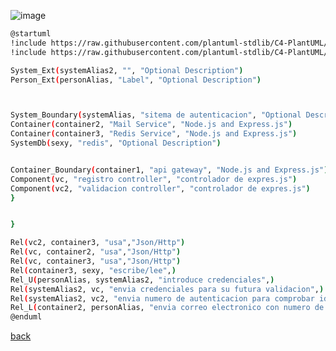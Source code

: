 ![image](http://www.plantuml.com/plantuml/png/jL9DRnCn4Btlhp0v1QdDYi29Kw6jX50ALQkUerbxcWxosgkndIP2_7V6pdQJ1Hhbmc4bU_q-_9xd8aJWc5fRlI6dRJAedcBimiUwPdYUhIW-fIO5PErTH1TdshTrPy5bpdc8nb9JNtuulys_7cuMTGiX8iklvQKmW1pohFjF-ctddN1s-jNzLaxQvVKcJaDPVh84ONwc9XFvldUHl0EhhZ1efhARlArkaODtXTILPI49VW4DsYF4QZ3yx9CpmDj3L-45aWqe2Gmf9oCDMgYlI_wiXiQc-cMLhty3PDKzyfeqPletRt3s8oXmHbrlEiOGP2jt-WV_lU3lq50uIM2NwAgP1jni1SYPURI4mN9Vm-3zJeZGaLf1n6VO7d6MxCDhJjUwEAyeHFOggx6t5Zdp-nqOpxbPp193-Br0RcqDbaof_7IDNrMLlpkqEv5HZId0v6poLMQa_Y8ZBF0TxW0sFm8xIUqGqhz1ARp1sgAyNK4j7yQp-iUqKuvdaaQb6GqwJM0nzDpf65owHhSc685L1mmg9FMOOfBLlilNPEQ3ZaijilzhxdUIMXw9VGEioEGp0-Obr68qz8S1XnjwPlGABMf9w4ZxNEdUiDTyx1spy0Kwarhx6m00)

```bash
@startuml
!include https://raw.githubusercontent.com/plantuml-stdlib/C4-PlantUML/master/C4_Container.puml
!include https://raw.githubusercontent.com/plantuml-stdlib/C4-PlantUML/master/C4_Component.puml

System_Ext(systemAlias2, "", "Optional Description")
Person_Ext(personAlias, "Label", "Optional Description")



System_Boundary(systemAlias, "sitema de autenticacion", "Optional Description"){
Container(container2, "Mail Service", "Node.js and Express.js")
Container(container3, "Redis Service", "Node.js and Express.js")
SystemDb(sexy, "redis", "Optional Description")


Container_Boundary(container1, "api gateway", "Node.js and Express.js"){
Component(vc, "registro controller", "controlador de expres.js")
Component(vc2, "validacion controller", "controlador de expres.js")
}


}

Rel(vc2, container3, "usa","Json/Http")
Rel(vc, container2, "usa","Json/Http")
Rel(vc, container3, "usa","Json/Http")
Rel(container3, sexy, "escribe/lee",)
Rel_U(personAlias, systemAlias2, "introduce credenciales",)
Rel(systemAlias2, vc, "envia credenciales para su futura validacion",)
Rel(systemAlias2, vc2, "envia numero de autenticacion para comprobar identidad",)
Rel_L(container2, personAlias, "envia correo electronico con numero de identificacion",)
@enduml
```

[back](./../../Diagramas.md)